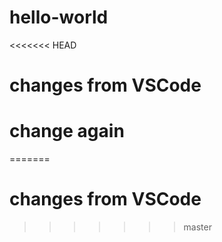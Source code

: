 # hello-world
<<<<<<< HEAD
# changes from VSCode
# change again
=======
# changes from VSCode
>>>>>>> master
